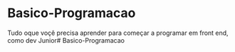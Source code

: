 # Basico-Programacao

Tudo oque voçê precisa aprender para começar a programar em front end, como dev Junior# Basico-Programacao
